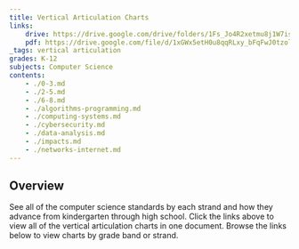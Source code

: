 ```yaml
---
title: Vertical Articulation Charts
links:
    drive: https://drive.google.com/drive/folders/1Fs_Jo4R2xetmu8j1W7isyDUHrM14Y682
    pdf: https://drive.google.com/file/d/1xGWx5etH0u8qqRLxy_bFqFwJ0tzolItW/view?usp=drive_link
_tags: vertical articulation
grades: K-12
subjects: Computer Science
contents:
    - ./0-3.md
    - ./2-5.md
    - ./6-8.md
    - ./algorithms-programming.md
    - ./computing-systems.md
    - ./cybersecurity.md
    - ./data-analysis.md
    - ./impacts.md
    - ./networks-internet.md
---
```


## Overview

See all of the computer science standards by each strand and how they advance from kindergarten through high school. Click the links above to view all of the vertical articulation charts in one document. Browse the links below to view charts by grade band or strand.

